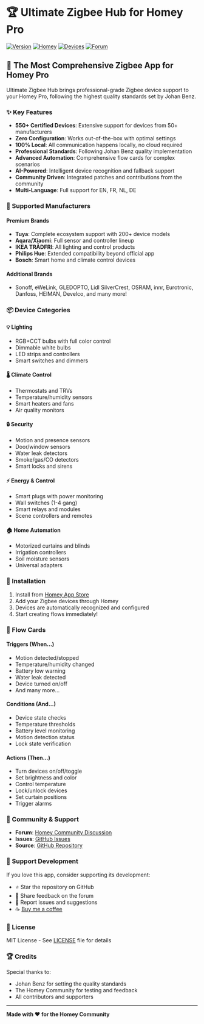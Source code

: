 # 🏆 Ultimate Zigbee Hub for Homey Pro

[![Version](https://img.shields.io/badge/version-1.0.5-blue.svg)](https://homey.app/en-us/app/com.dlnraja.ultimate.zigbee.hub/)
[![Homey](https://img.shields.io/badge/Homey-Pro-green.svg)](https://homey.app)
[![Devices](https://img.shields.io/badge/devices-550+-orange.svg)](https://github.com/dlnraja/com.tuya.zigbee)
[![Forum](https://img.shields.io/badge/forum-Homey%20Community-red.svg)](https://community.homey.app/t/app-ultimate-zigbee-hub-dlnraja-500-devices-supported/140352)

## 🌟 The Most Comprehensive Zigbee App for Homey Pro

Ultimate Zigbee Hub brings professional-grade Zigbee device support to your Homey Pro, following the highest quality standards set by Johan Benz.

### ✨ Key Features

- **550+ Certified Devices**: Extensive support for devices from 50+ manufacturers
- **Zero Configuration**: Works out-of-the-box with optimal settings
- **100% Local**: All communication happens locally, no cloud required
- **Professional Standards**: Following Johan Benz quality implementation
- **Advanced Automation**: Comprehensive flow cards for complex scenarios
- **AI-Powered**: Intelligent device recognition and fallback support
- **Community Driven**: Integrated patches and contributions from the community
- **Multi-Language**: Full support for EN, FR, NL, DE

### 🔧 Supported Manufacturers

#### Premium Brands
- **Tuya**: Complete ecosystem support with 200+ device models
- **Aqara/Xiaomi**: Full sensor and controller lineup
- **IKEA TRÅDFRI**: All lighting and control products
- **Philips Hue**: Extended compatibility beyond official app
- **Bosch**: Smart home and climate control devices

#### Additional Brands
- Sonoff, eWeLink, GLEDOPTO, Lidl SilverCrest, OSRAM, innr, Eurotronic, Danfoss, HEIMAN, Develco, and many more!

### 📦 Device Categories

#### 💡 Lighting
- RGB+CCT bulbs with full color control
- Dimmable white bulbs
- LED strips and controllers
- Smart switches and dimmers

#### 🌡️ Climate Control
- Thermostats and TRVs
- Temperature/humidity sensors
- Smart heaters and fans
- Air quality monitors

#### 🔒 Security
- Motion and presence sensors
- Door/window sensors
- Water leak detectors
- Smoke/gas/CO detectors
- Smart locks and sirens

#### ⚡ Energy & Control
- Smart plugs with power monitoring
- Wall switches (1-4 gang)
- Smart relays and modules
- Scene controllers and remotes

#### 🏠 Home Automation
- Motorized curtains and blinds
- Irrigation controllers
- Soil moisture sensors
- Universal adapters

### 🚀 Installation

1. Install from [Homey App Store](https://homey.app/en-us/app/com.dlnraja.ultimate.zigbee.hub/)
2. Add your Zigbee devices through Homey
3. Devices are automatically recognized and configured
4. Start creating flows immediately!

### 🎯 Flow Cards

#### Triggers (When...)
- Motion detected/stopped
- Temperature/humidity changed
- Battery low warning
- Water leak detected
- Device turned on/off
- And many more...

#### Conditions (And...)
- Device state checks
- Temperature thresholds
- Battery level monitoring
- Motion detection status
- Lock state verification

#### Actions (Then...)
- Turn devices on/off/toggle
- Set brightness and color
- Control temperature
- Lock/unlock devices
- Set curtain positions
- Trigger alarms

### 🤝 Community & Support

- **Forum**: [Homey Community Discussion](https://community.homey.app/t/app-ultimate-zigbee-hub-dlnraja-500-devices-supported/140352)
- **Issues**: [GitHub Issues](https://github.com/dlnraja/com.tuya.zigbee/issues)
- **Source**: [GitHub Repository](https://github.com/dlnraja/com.tuya.zigbee)

### 💖 Support Development

If you love this app, consider supporting its development:
- ⭐ Star the repository on GitHub
- 💬 Share feedback on the forum
- 🐛 Report issues and suggestions
- ☕ [Buy me a coffee](https://paypal.me/dlnraja)

### 📄 License

MIT License - See [LICENSE](LICENSE) file for details

### 🏆 Credits

Special thanks to:
- Johan Benz for setting the quality standards
- The Homey Community for testing and feedback
- All contributors and supporters

---

**Made with ❤️ for the Homey Community**
